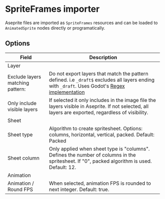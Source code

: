 <!--
headings_nav_max_level: 1
-->
# SpriteFrames importer

Aseprite files are imported as `SpriteFrames` resources and can be loaded to `AnimatedSprite` nodes directly or programatically.

## Options

| Field                   | Description |
| ----------------------- | ----------- |
| Layer ||
| Exclude layers matching pattern: | Do not export layers that match the pattern defined. i.e `_draft$` excludes all layers ending with `_draft`. Uses Godot's [Regex implementation](https://docs.godotengine.org/en/stable/classes/class_regex.html)  |
| Only include visible layers | If selected it only includes in the image file the layers visible in Aseprite. If not selected, all layers are exported, regardless of visibility.|
| Sheet ||
| Sheet type | Algorithm to create spritesheet. Options: columns, horizontal, vertical, packed. Default: Packed|
| Sheet column | Only applied when sheet type is "columns". Defines the number of columns in the spritesheet. If "0", packed algorithm is used. Default: 12.
| Animation ||
| Animation / Round FPS | When selected, animation FPS is rounded to next integer. Default: true.|
